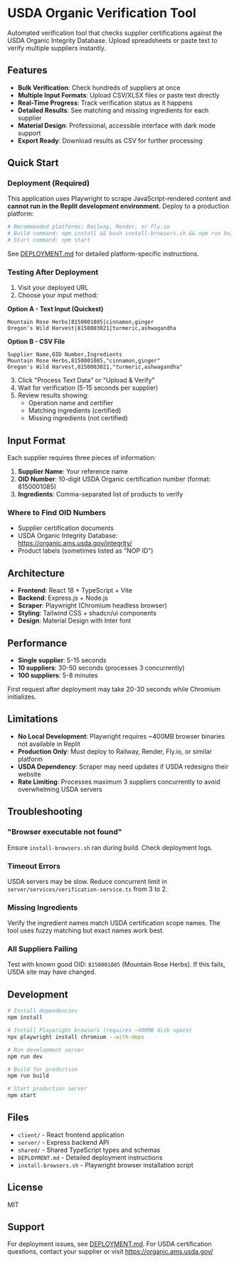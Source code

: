# USDA Organic Verification Tool

Automated verification tool that checks supplier certifications against the USDA Organic Integrity Database. Upload spreadsheets or paste text to verify multiple suppliers instantly.

## Features

- **Bulk Verification**: Check hundreds of suppliers at once
- **Multiple Input Formats**: Upload CSV/XLSX files or paste text directly
- **Real-Time Progress**: Track verification status as it happens
- **Detailed Results**: See matching and missing ingredients for each supplier
- **Material Design**: Professional, accessible interface with dark mode support
- **Export Ready**: Download results as CSV for further processing

## Quick Start

### Deployment (Required)

This application uses Playwright to scrape JavaScript-rendered content and **cannot run in the Replit development environment**. Deploy to a production platform:

```bash
# Recommended platforms: Railway, Render, or Fly.io
# Build command: npm install && bash install-browsers.sh && npm run build
# Start command: npm start
```

See [DEPLOYMENT.md](./DEPLOYMENT.md) for detailed platform-specific instructions.

### Testing After Deployment

1. Visit your deployed URL
2. Choose your input method:

**Option A - Text Input (Quickest)**
```
Mountain Rose Herbs|8150001085|cinnamon,ginger
Oregon's Wild Harvest|8150003021|turmeric,ashwagandha
```

**Option B - CSV File**
```csv
Supplier Name,OID Number,Ingredients
Mountain Rose Herbs,8150001085,"cinnamon,ginger"
Oregon's Wild Harvest,8150003021,"turmeric,ashwagandha"
```

3. Click "Process Text Data" or "Upload & Verify"
4. Wait for verification (5-15 seconds per supplier)
5. Review results showing:
   - Operation name and certifier
   - Matching ingredients (certified)
   - Missing ingredients (not certified)

## Input Format

Each supplier requires three pieces of information:

1. **Supplier Name**: Your reference name
2. **OID Number**: 10-digit USDA Organic certification number (format: 8150001085)
3. **Ingredients**: Comma-separated list of products to verify

### Where to Find OID Numbers

- Supplier certification documents
- USDA Organic Integrity Database: https://organic.ams.usda.gov/integrity/
- Product labels (sometimes listed as "NOP ID")

## Architecture

- **Frontend**: React 18 + TypeScript + Vite
- **Backend**: Express.js + Node.js
- **Scraper**: Playwright (Chromium headless browser)
- **Styling**: Tailwind CSS + shadcn/ui components
- **Design**: Material Design with Inter font

## Performance

- **Single supplier**: 5-15 seconds
- **10 suppliers**: 30-50 seconds (processes 3 concurrently)
- **100 suppliers**: 5-8 minutes

First request after deployment may take 20-30 seconds while Chromium initializes.

## Limitations

- **No Local Development**: Playwright requires ~400MB browser binaries not available in Replit
- **Production Only**: Must deploy to Railway, Render, Fly.io, or similar platform
- **USDA Dependency**: Scraper may need updates if USDA redesigns their website
- **Rate Limiting**: Processes maximum 3 suppliers concurrently to avoid overwhelming USDA servers

## Troubleshooting

### "Browser executable not found"
Ensure `install-browsers.sh` ran during build. Check deployment logs.

### Timeout Errors
USDA servers may be slow. Reduce concurrent limit in `server/services/verification-service.ts` from 3 to 2.

### Missing Ingredients
Verify the ingredient names match USDA certification scope names. The tool uses fuzzy matching but exact names work best.

### All Suppliers Failing
Test with known good OID: `8150001085` (Mountain Rose Herbs). If this fails, USDA site may have changed.

## Development

```bash
# Install dependencies
npm install

# Install Playwright browsers (requires ~400MB disk space)
npx playwright install chromium --with-deps

# Run development server
npm run dev

# Build for production
npm run build

# Start production server
npm start
```

## Files

- `client/` - React frontend application
- `server/` - Express backend API
- `shared/` - Shared TypeScript types and schemas
- `DEPLOYMENT.md` - Detailed deployment instructions
- `install-browsers.sh` - Playwright browser installation script

## License

MIT

## Support

For deployment issues, see [DEPLOYMENT.md](./DEPLOYMENT.md). For USDA certification questions, contact your supplier or visit https://organic.ams.usda.gov/
